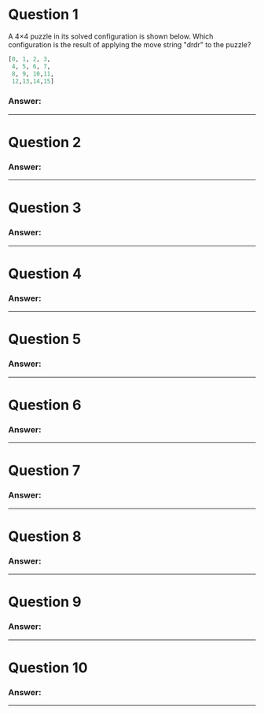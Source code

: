 # Question 1
  A 4×4 puzzle in its solved configuration is shown below. Which configuration is the result of applying the move string "drdr" to the puzzle?

  ```python
  [0, 1, 2, 3,
   4, 5, 6, 7,
   8, 9, 10,11,
   12,13,14,15]
   ```

### Answer:
    

----
# Question 2
  

### Answer:
    

----
# Question 3
  

### Answer:
    

----
# Question 4
  

### Answer:
    

----
# Question 5
  

### Answer:
    

----
# Question 6
  

### Answer:
    

----
# Question 7
  

### Answer:
    

----
# Question 8
  

### Answer:
    

----
# Question 9
  

### Answer:
    

----
# Question 10
  

### Answer:
    

----
